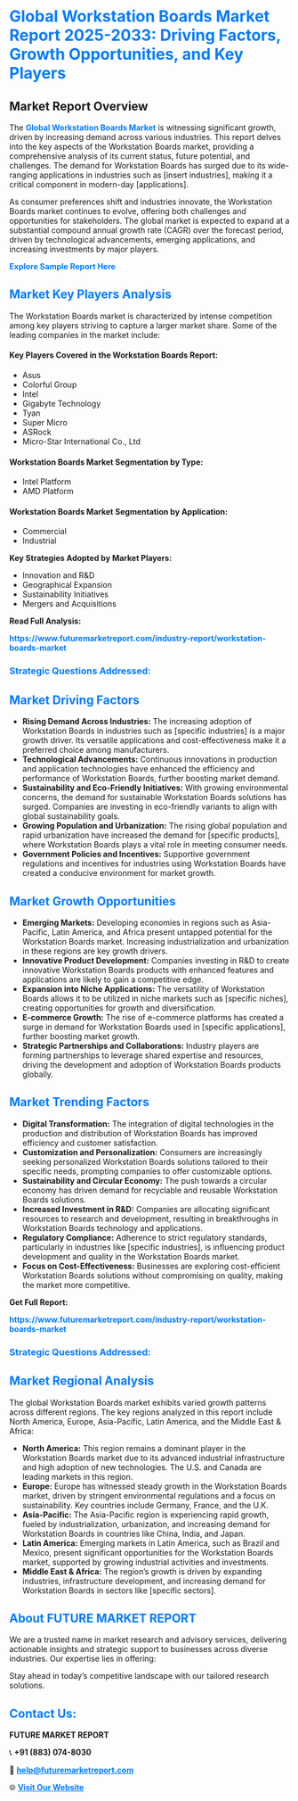 <h1 style="color: #007BFF;">Global Workstation Boards Market Report 2025-2033: Driving Factors, Growth Opportunities, and Key Players</h1>

<section id="overview">
<h2>Market Report Overview</h2>
<p>The <a href="https://www.futuremarketreport.com/industry-report/workstation-boards-market" style="color: #007BFF; text-decoration: none;"><strong>Global Workstation Boards Market</strong></a> is witnessing significant growth, driven by increasing demand across various industries. This report delves into the key aspects of the Workstation Boards market, providing a comprehensive analysis of its current status, future potential, and challenges. The demand for Workstation Boards has surged due to its wide-ranging applications in industries such as [insert industries], making it a critical component in modern-day [applications].</p>
<p>As consumer preferences shift and industries innovate, the Workstation Boards market continues to evolve, offering both challenges and opportunities for stakeholders. The global market is expected to expand at a substantial compound annual growth rate (CAGR) over the forecast period, driven by technological advancements, emerging applications, and increasing investments by major players.</p>
</section>

<section id="overview">
<p><a href="https://www.futuremarketreport.com/request-sample/reportId=115781" style="color: #007BFF; text-decoration: none;"><strong>Explore Sample Report Here</strong></a></p>
</section>

<section id="key-players">
<h2 style="color: #007BFF;">Market Key Players Analysis</h2>
<p>The Workstation Boards market is characterized by intense competition among key players striving to capture a larger market share. Some of the leading companies in the market include:</p>
<h4>Key Players Covered in the Workstation Boards Report:</h4>
<ul><li>Asus</li><li>Colorful Group</li><li>Intel</li><li>Gigabyte Technology</li><li>Tyan</li><li>Super Micro</li><li>ASRock</li><li>Micro-Star International Co., Ltd</li></ul>
<h4>Workstation Boards Market Segmentation by Type:</h4>
<ul><li>Intel Platform</li><li>AMD Platform</li></ul>

<h4>Workstation Boards Market Segmentation by Application:</h4>
<ul><li>Commercial</li><li>Industrial</li></ul>
<p><strong>Key Strategies Adopted by Market Players:</strong></p>
<ul>
<li>Innovation and R&D</li>
<li>Geographical Expansion</li>
<li>Sustainability Initiatives</li>
<li>Mergers and Acquisitions</li>
</ul>
</section>

<section>
<p><strong>Read Full Analysis: </strong></p><a href="https://www.futuremarketreport.com/industry-report/workstation-boards-market" style="color: #007BFF; text-decoration: none;"><strong>https://www.futuremarketreport.com/industry-report/workstation-boards-market</strong></a>
<h3 style="color: #007BFF;">Strategic Questions Addressed:</h3>
</section>

<section id="driving-factors">
<h2 style="color: #007BFF;">Market Driving Factors</h2>
<ul>
<li><strong>Rising Demand Across Industries:</strong> The increasing adoption of Workstation Boards in industries such as [specific industries] is a major growth driver. Its versatile applications and cost-effectiveness make it a preferred choice among manufacturers.</li>
<li><strong>Technological Advancements:</strong> Continuous innovations in production and application technologies have enhanced the efficiency and performance of Workstation Boards, further boosting market demand.</li>
<li><strong>Sustainability and Eco-Friendly Initiatives:</strong> With growing environmental concerns, the demand for sustainable Workstation Boards solutions has surged. Companies are investing in eco-friendly variants to align with global sustainability goals.</li>
<li><strong>Growing Population and Urbanization:</strong> The rising global population and rapid urbanization have increased the demand for [specific products], where Workstation Boards plays a vital role in meeting consumer needs.</li>
<li><strong>Government Policies and Incentives:</strong> Supportive government regulations and incentives for industries using Workstation Boards have created a conducive environment for market growth.</li>
</ul>
</section>

<section id="growth-opportunities">
<h2 style="color: #007BFF;">Market Growth Opportunities</h2>
<ul>
<li><strong>Emerging Markets:</strong> Developing economies in regions such as Asia-Pacific, Latin America, and Africa present untapped potential for the Workstation Boards market. Increasing industrialization and urbanization in these regions are key growth drivers.</li>
<li><strong>Innovative Product Development:</strong> Companies investing in R&D to create innovative Workstation Boards products with enhanced features and applications are likely to gain a competitive edge.</li>
<li><strong>Expansion into Niche Applications:</strong> The versatility of Workstation Boards allows it to be utilized in niche markets such as [specific niches], creating opportunities for growth and diversification.</li>
<li><strong>E-commerce Growth:</strong> The rise of e-commerce platforms has created a surge in demand for Workstation Boards used in [specific applications], further boosting market growth.</li>
<li><strong>Strategic Partnerships and Collaborations:</strong> Industry players are forming partnerships to leverage shared expertise and resources, driving the development and adoption of Workstation Boards products globally.</li>
</ul>
</section>

<section id="trending-factors">
<h2 style="color: #007BFF;">Market Trending Factors</h2>
<ul>
<li><strong>Digital Transformation:</strong> The integration of digital technologies in the production and distribution of Workstation Boards has improved efficiency and customer satisfaction.</li>
<li><strong>Customization and Personalization:</strong> Consumers are increasingly seeking personalized Workstation Boards solutions tailored to their specific needs, prompting companies to offer customizable options.</li>
<li><strong>Sustainability and Circular Economy:</strong> The push towards a circular economy has driven demand for recyclable and reusable Workstation Boards solutions.</li>
<li><strong>Increased Investment in R&D:</strong> Companies are allocating significant resources to research and development, resulting in breakthroughs in Workstation Boards technology and applications.</li>
<li><strong>Regulatory Compliance:</strong> Adherence to strict regulatory standards, particularly in industries like [specific industries], is influencing product development and quality in the Workstation Boards market.</li>
<li><strong>Focus on Cost-Effectiveness:</strong> Businesses are exploring cost-efficient Workstation Boards solutions without compromising on quality, making the market more competitive.</li>
</ul>
</section>

<section>
<p><strong>Get Full Report: </strong></p><a href="https://www.futuremarketreport.com/industry-report/workstation-boards-market" style="color: #007BFF; text-decoration: none;"><strong>https://www.futuremarketreport.com/industry-report/workstation-boards-market</strong></a>
<h3 style="color: #007BFF;">Strategic Questions Addressed:</h3>
</section>


<section id="regional-analysis">
<h2 style="color: #007BFF;">Market Regional Analysis</h2>
<p>The global Workstation Boards market exhibits varied growth patterns across different regions. The key regions analyzed in this report include North America, Europe, Asia-Pacific, Latin America, and the Middle East & Africa:</p>
<ul>
<li><strong>North America:</strong> This region remains a dominant player in the Workstation Boards market due to its advanced industrial infrastructure and high adoption of new technologies. The U.S. and Canada are leading markets in this region.</li>
<li><strong>Europe:</strong> Europe has witnessed steady growth in the Workstation Boards market, driven by stringent environmental regulations and a focus on sustainability. Key countries include Germany, France, and the U.K.</li>
<li><strong>Asia-Pacific:</strong> The Asia-Pacific region is experiencing rapid growth, fueled by industrialization, urbanization, and increasing demand for Workstation Boards in countries like China, India, and Japan.</li>
<li><strong>Latin America:</strong> Emerging markets in Latin America, such as Brazil and Mexico, present significant opportunities for the Workstation Boards market, supported by growing industrial activities and investments.</li>
<li><strong>Middle East & Africa:</strong> The region’s growth is driven by expanding industries, infrastructure development, and increasing demand for Workstation Boards in sectors like [specific sectors].</li>
</ul>
</section>

<footer>
<h2 style="color: #007BFF;">About FUTURE MARKET REPORT</h2>
<p>We are a trusted name in market research and advisory services, delivering actionable insights and strategic support to businesses across diverse industries. Our expertise lies in offering:</p>

<p>Stay ahead in today’s competitive landscape with our tailored research solutions.</p>

<h2 style="color: #007BFF;">Contact Us:</h2>
<p><strong>FUTURE MARKET REPORT</strong></p>
<p>📞 <strong>+91 (883) 074-8030</strong></p>
<p>📧 <strong><a href="mailto:help@futuremarketreport.com" style="color: #007BFF;">help@futuremarketreport.com</a></strong></p>
<p>🌐 <strong><a href="https://www.futuremarketreport.com/" style="color: #007BFF;">Visit Our Website</a></strong></p>
</footer>
